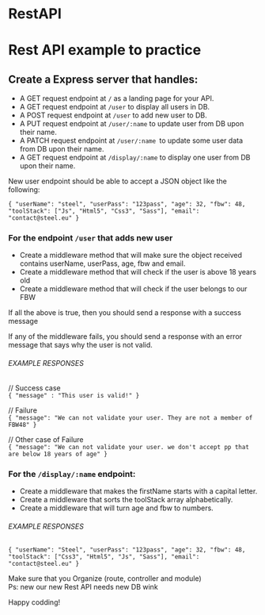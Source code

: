 # RestAPI

# Rest API example to practice

## Create a Express server that handles:

- A GET request endpoint at `/` as a landing page for your API.
- A GET request endpoint at `/user` to display all users in DB.
- A POST request endpoint at `/user` to add new user to DB.
- A PUT request endpoint at `/user/:name` to update user from DB upon their name.
- A PATCH request endpoint at `/user/:name `to update some user data from DB upon their name.
- A GET request endpoint at `/display/:name` to display one user from DB upon their name.

New user endpoint should be able to accept a JSON object like the following:

`{ "userName": "steel", "userPass": "123pass", "age": 32, "fbw": 48, "toolStack": ["Js", "Html5", "Css3", "Sass"], "email": "contact@steel.eu" }`

### For the endpoint `/user` that adds new user

- Create a middleware method that will make sure the object received contains userName, userPass, age, fbw and email.
- Create a middleware method that will check if the user is above 18 years old
- Create a middleware method that will check if the user belongs to our FBW

If all the above is true, then you should send a response with a success message

If any of the middleware fails, you should send a response with an error message that says why the user is not valid.

###### EXAMPLE RESPONSES

// Success case  
`{ "message" : "This user is valid!" }`

// Failure  
`{ "message": "We can not validate your user. They are not a member of FBW48" }`

// Other case of Failure  
`{ "message": "We can not validate your user. we don't accept pp that are below 18 years of age" }`

### For the `/display/:name` endpoint:

- Create a middleware that makes the firstName starts with a capital letter.
- Create a middleware that sorts the toolStack array alphabetically.
- Create a middleware that will turn age and fbw to numbers.

###### EXAMPLE RESPONSES

`{ "userName": "Steel", "userPass": "123pass", "age": 32, "fbw": 48, "toolStack": ["Css3", "Html5", "Js", "Sass"], "email": "contact@steel.eu" }`

Make sure that you Organize (route, controller and module)  
Ps: new our new Rest API needs new DB wink

Happy codding!
